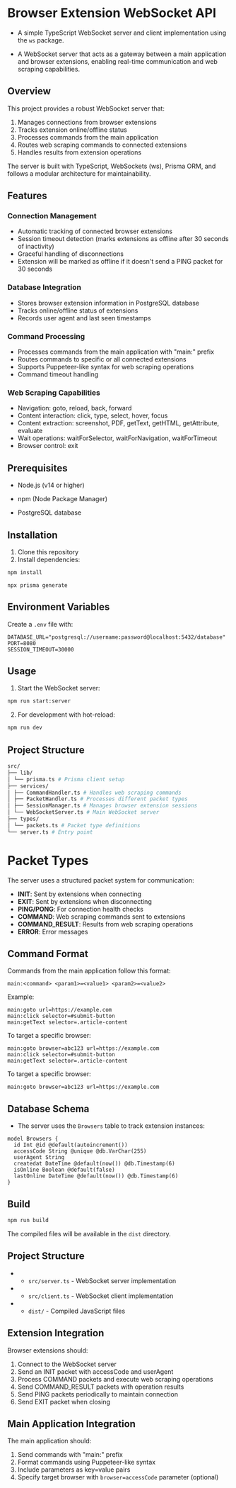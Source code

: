 # Browser Extension WebSocket API

- A simple TypeScript WebSocket server and client implementation using the `ws` package.

* A WebSocket server that acts as a gateway between a main application and browser extensions, enabling real-time communication and web scraping capabilities.

## Overview

This project provides a robust WebSocket server that:

1. Manages connections from browser extensions
2. Tracks extension online/offline status
3. Processes commands from the main application
4. Routes web scraping commands to connected extensions
5. Handles results from extension operations

The server is built with TypeScript, WebSockets (ws), Prisma ORM, and follows a modular architecture for maintainability.

## Features

### Connection Management

- Automatic tracking of connected browser extensions
- Session timeout detection (marks extensions as offline after 30 seconds of inactivity)
- Graceful handling of disconnections
- Extension will be marked as offline if it doesn't send a PING packet for 30 seconds

### Database Integration

- Stores browser extension information in PostgreSQL database
- Tracks online/offline status of extensions
- Records user agent and last seen timestamps

### Command Processing

- Processes commands from the main application with "main:" prefix
- Routes commands to specific or all connected extensions
- Supports Puppeteer-like syntax for web scraping operations
- Command timeout handling

### Web Scraping Capabilities

- Navigation: goto, reload, back, forward
- Content interaction: click, type, select, hover, focus
- Content extraction: screenshot, PDF, getText, getHTML, getAttribute, evaluate
- Wait operations: waitForSelector, waitForNavigation, waitForTimeout
- Browser control: exit

## Prerequisites

- Node.js (v14 or higher)
- npm (Node Package Manager)

- PostgreSQL database

## Installation

1. Clone this repository
2. Install dependencies:

```bash
npm install
```

```
npx prisma generate
```

## Environment Variables

Create a `.env` file with:

```
DATABASE_URL="postgresql://username:password@localhost:5432/database"
PORT=8080
SESSION_TIMEOUT=30000
```

## Usage

1. Start the WebSocket server:

```bash
npm run start:server
```

2. For development with hot-reload:

```bash
npm run dev
```

## Project Structure

```bash
src/
├── lib/
│ └── prisma.ts # Prisma client setup
├── services/
│ ├── CommandHandler.ts # Handles web scraping commands
│ ├── PacketHandler.ts # Processes different packet types
│ ├── SessionManager.ts # Manages browser extension sessions
│ └── WebSocketServer.ts # Main WebSocket server
├── types/
│ └── packets.ts # Packet type definitions
└── server.ts # Entry point

```

# Packet Types

The server uses a structured packet system for communication:

- **INIT**: Sent by extensions when connecting
- **EXIT**: Sent by extensions when disconnecting
- **PING/PONG**: For connection health checks
- **COMMAND**: Web scraping commands sent to extensions
- **COMMAND_RESULT**: Results from web scraping operations
- **ERROR**: Error messages

## Command Format

Commands from the main application follow this format:

```
main:<command> <param1>=<value1> <param2>=<value2>
```

Example:

```
main:goto url=https://example.com
main:click selector=#submit-button
main:getText selector=.article-content

```

To target a specific browser:

```
main:goto browser=abc123 url=https://example.com
main:click selector=#submit-button
main:getText selector=.article-content
```

To target a specific browser:

```
main:goto browser=abc123 url=https://example.com
```

## Database Schema

- The server uses the `Browsers` table to track extension instances:

```prisma
model Browsers {
  id Int @id @default(autoincrement())
  accessCode String @unique @db.VarChar(255)
  userAgent String
  createdat DateTime @default(now()) @db.Timestamp(6)
  isOnline Boolean @default(false)
  lastOnline DateTime @default(now()) @db.Timestamp(6)
}
```

## Build

```bash
npm run build
```

The compiled files will be available in the `dist` directory.

## Project Structure

- - `src/server.ts` - WebSocket server implementation
- - `src/client.ts` - WebSocket client implementation
- - `dist/` - Compiled JavaScript files

## Extension Integration

Browser extensions should:

1. Connect to the WebSocket server
2. Send an INIT packet with accessCode and userAgent
3. Process COMMAND packets and execute web scraping operations
4. Send COMMAND_RESULT packets with operation results
5. Send PING packets periodically to maintain connection
6. Send EXIT packet when closing

## Main Application Integration

The main application should:

1. Send commands with "main:" prefix
2. Format commands using Puppeteer-like syntax
3. Include parameters as key=value pairs
4. Specify target browser with `browser=accessCode` parameter (optional)
